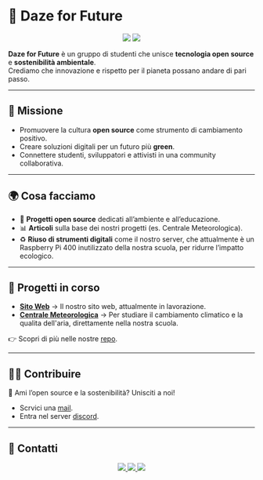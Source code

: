 # 🌱 Daze for Future

<p align="center">
  <img src="https://img.shields.io/badge/Open%20Source-❤️-brightgreen?style=for-the-badge" />
  <img src="https://img.shields.io/badge/Sostenibilità-🌍-green?style=for-the-badge" />
</p>

**Daze for Future** è un gruppo di studenti che unisce **tecnologia open source** e **sostenibilità ambientale**.  
Crediamo che innovazione e rispetto per il pianeta possano andare di pari passo. 

---

## 🚀 Missione
- Promuovere la cultura **open source** come strumento di cambiamento positivo.  
- Creare soluzioni digitali per un futuro più **green**.  
- Connettere studenti, sviluppatori e attivisti in una community collaborativa.  

---

## 🌍 Cosa facciamo
- 🔧 **Progetti open source** dedicati all’ambiente e all’educazione.  
- 📊 **Articoli** sulla base dei nostri progetti (es. Centrale Meteorologica).  
- ♻️ **Riuso di strumenti digitali** come il nostro server, che attualmente è un Raspberry Pi 400 inutilizzato della nostra scuola, per ridurre l’impatto ecologico.

---

## 📂 Progetti in corso
- [**Sito Web**](https://github.com/DazeForFuture/SitoDazeForFuture) → Il nostro sito web, attualmente in lavorazione.  
- [**Centrale Meteorologica**](#) → Per studiare il cambiamento climatico e la qualita dell'aria, direttamente nella nostra scuola.

👉 Scopri di più nelle nostre [repo](https://github.com/dazeforfuture).

---

## 👩‍💻 Contribuire
💚 Ami l’open source e la sostenibilità? Unisciti a noi!  
- Scrvici una [mail](mailto:dazeforfuture@liceodazeglio.edu.it).  
- Entra nel server [discord](https://discord.gg/acRaE6y4).

---

## 💬 Contatti
<p align="center">
  <a href="mailto:dazeforfuture@liceodazeglio.edu.it">
    <img src="https://img.shields.io/badge/Email-dazeforfuture%40liceodazeglio.edu.it-red?style=for-the-badge&logo=gmail" />
  </a>
  <a href="https://instagram.com/dazeforfuture">
    <img src="https://img.shields.io/badge/Instagram-@dazeforfuture-E4405F?style=for-the-badge&logo=instagram&logoColor=white" />
  </a>
  <a href="https://discord.gg/acRaE6y4">
    <img src="https://img.shields.io/badge/Discord-https://discord.gg/FPeF6UKnbF-1DA1F2?style=for-the-badge&logo=twitter&logoColor=white" />
  </a>
</p>
